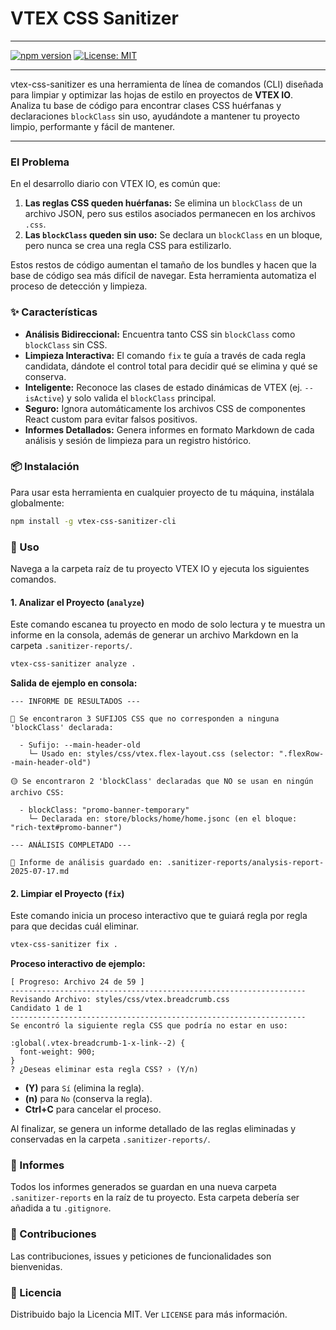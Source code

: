 # VTEX CSS Sanitizer

---

[![npm version](https://badge.fury.io/js/vtex-deploy-helper.svg)](https://badge.fury.io/js/vtex-deploy-helper)
[![License: MIT](https://img.shields.io/badge/License-MIT-yellow.svg)](https://opensource.org/licenses/MIT)

---

vtex-css-sanitizer es una herramienta de línea de comandos (CLI) diseñada para limpiar y optimizar las hojas de estilo en proyectos de **VTEX IO**. Analiza tu base de código para encontrar clases CSS huérfanas y declaraciones `blockClass` sin uso, ayudándote a mantener tu proyecto limpio, performante y fácil de mantener.

---

### El Problema

En el desarrollo diario con VTEX IO, es común que:

1. **Las reglas CSS queden huérfanas:** Se elimina un `blockClass` de un archivo JSON, pero sus estilos asociados permanecen en los archivos `.css`.
2. **Las `blockClass` queden sin uso:** Se declara un `blockClass` en un bloque, pero nunca se crea una regla CSS para estilizarlo.

Estos restos de código aumentan el tamaño de los bundles y hacen que la base de código sea más difícil de navegar. Esta herramienta automatiza el proceso de detección y limpieza.

### ✨ Características

- **Análisis Bidireccional:** Encuentra tanto CSS sin `blockClass` como `blockClass` sin CSS.
- **Limpieza Interactiva:** El comando `fix` te guía a través de cada regla candidata, dándote el control total para decidir qué se elimina y qué se conserva.
- **Inteligente:** Reconoce las clases de estado dinámicas de VTEX (ej. `--isActive`) y solo valida el `blockClass` principal.
- **Seguro:** Ignora automáticamente los archivos CSS de componentes React custom para evitar falsos positivos.
- **Informes Detallados:** Genera informes en formato Markdown de cada análisis y sesión de limpieza para un registro histórico.

### 📦 Instalación

Para usar esta herramienta en cualquier proyecto de tu máquina, instálala globalmente:

```bash
npm install -g vtex-css-sanitizer-cli
```

### 🚀 Uso

Navega a la carpeta raíz de tu proyecto VTEX IO y ejecuta los siguientes comandos.

#### 1. Analizar el Proyecto (`analyze`)

Este comando escanea tu proyecto en modo de solo lectura y te muestra un informe en la consola, además de generar un archivo Markdown en la carpeta `.sanitizer-reports/`.

```bash
vtex-css-sanitizer analyze .
```

**Salida de ejemplo en consola:**

```
--- INFORME DE RESULTADOS ---

🔴 Se encontraron 3 SUFIJOS CSS que no corresponden a ninguna 'blockClass' declarada:

  - Sufijo: --main-header-old
    └─ Usado en: styles/css/vtex.flex-layout.css (selector: ".flexRow--main-header-old")

🟡 Se encontraron 2 'blockClass' declaradas que NO se usan en ningún archivo CSS:

  - blockClass: "promo-banner-temporary"
    └─ Declarada en: store/blocks/home/home.jsonc (en el bloque: "rich-text#promo-banner")

--- ANÁLISIS COMPLETADO ---

📄 Informe de análisis guardado en: .sanitizer-reports/analysis-report-2025-07-17.md
```

#### 2. Limpiar el Proyecto (`fix`)

Este comando inicia un proceso interactivo que te guiará regla por regla para que decidas cuál eliminar.

```bash
vtex-css-sanitizer fix .
```

**Proceso interactivo de ejemplo:**

```
[ Progreso: Archivo 24 de 59 ]
------------------------------------------------------------------
Revisando Archivo: styles/css/vtex.breadcrumb.css
Candidato 1 de 1
------------------------------------------------------------------
Se encontró la siguiente regla CSS que podría no estar en uso:

:global(.vtex-breadcrumb-1-x-link--2) {
  font-weight: 900;
}
? ¿Deseas eliminar esta regla CSS? › (Y/n)
```

- **(Y)** para `Sí` (elimina la regla).
- **(n)** para `No` (conserva la regla).
- **Ctrl+C** para cancelar el proceso.

Al finalizar, se genera un informe detallado de las reglas eliminadas y conservadas en la carpeta `.sanitizer-reports/`.

### 📄 Informes

Todos los informes generados se guardan en una nueva carpeta `.sanitizer-reports` en la raíz de tu proyecto. Esta carpeta debería ser añadida a tu `.gitignore`.

### 🤝 Contribuciones

Las contribuciones, issues y peticiones de funcionalidades son bienvenidas.

### 📜 Licencia

Distribuido bajo la Licencia MIT. Ver `LICENSE` para más información.
